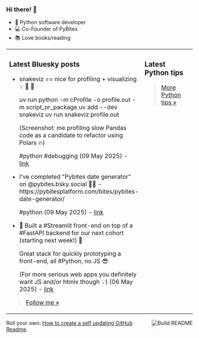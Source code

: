 ### Hi there! 👋

- 🐍 Python software developer
- 💻 Co-Founder of PyBites
- 📚 Love books/reading

<table><tr><td valign="top" width="50%">

### Latest Bluesky posts

<ul>

  <li>
    snakeviz == nice for profiling + visualizing 💡 💪 🐍

uv run python -m cProfile -o profile.out -m script_or_package
uv add --dev snakeviz
uv run snakeviz profile.out

(Screenshot: me profiling slow Pandas code as a candidate to refactor using Polars 🔥)

#python #debugging (09 May 2025) - <a href="https://bsky.app/profile/bbelderbos.bsky.social/post/3loqrry4ohk24" target="_blank">link</a>
  </li>

  <li>
    I've completed "Pybites date generator" on @pybites.bsky.social 🐍🎉 - https://pybitesplatform.com/bites/pybites-date-generator/ 

#python (09 May 2025) - <a href="https://bsky.app/profile/bbelderbos.bsky.social/post/3loqrmtzggc24" target="_blank">link</a>
  </li>

  <li>
    🚀 Built a #Streamlit front-end on top of a #FastAPI backend for our next cohort (starting next week!) 🚀

Great stack for quickly prototyping a front-end, all #Python, no JS 😎

(For more serious web apps you definitely want JS and/or htmlx though 💡) (06 May 2025) - <a href="https://bsky.app/profile/bbelderbos.bsky.social/post/3lojdbozwrk2v" target="_blank">link</a>
  </li>

</ul>

> <a href="https://bsky.app/profile/bbelderbos.bsky.social" target="_blank">Follow me &raquo;</a>


</td><td valign="top" width="50%">

### Latest Python tips

<ul>

</ul>

> <a href="https://github.com/bbelderbos/bobcodesit" target="_blank">More Python tips &raquo;</a>

</td>
</tr></table>

<a href="https://github.com/bbelderbos/bbelderbos/actions" target="_blank"><img src="https://github.com/bbelderbos/bbelderbos/workflows/Daily%20Update/badge.svg" align="right" alt="Build README"></a>Roll your own: <a href="https://pybit.es/articles/how-to-create-a-self-updating-github-readme/" target="_blank">How to create a self updating GitHub Readme</a>.